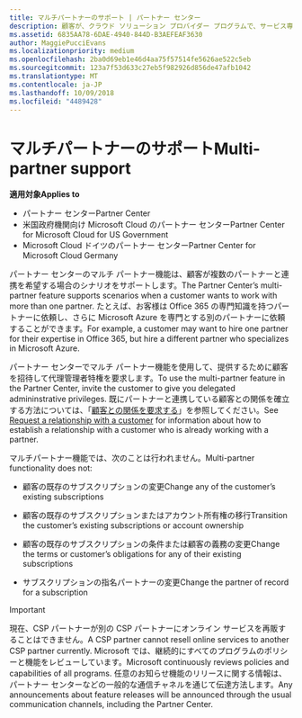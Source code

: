 ```yaml
---
title: マルチパートナーのサポート | パートナー センター
description: 顧客が、クラウド ソリューション プロバイダー プログラムで、サービス専門分野の異なる複数のパートナーとの連携を求める場合があります。
ms.assetid: 6835AA78-6DAE-4940-844D-B3AEFEAF3630
author: MaggiePucciEvans
ms.localizationpriority: medium
ms.openlocfilehash: 2ba0d69eb1e46d4aa75f57514fe5626ae522c5eb
ms.sourcegitcommit: 123a7f53d633c27eb5f982926d856de47afb1042
ms.translationtype: MT
ms.contentlocale: ja-JP
ms.lasthandoff: 10/09/2018
ms.locfileid: "4489428"
---
```

# <a name="multi-partner-support"></a><span data-ttu-id="73968-103">マルチパートナーのサポート</span><span class="sxs-lookup"><span data-stu-id="73968-103">Multi-partner support</span></span>

**<span data-ttu-id="73968-104">適用対象</span><span class="sxs-lookup"><span data-stu-id="73968-104">Applies to</span></span>**

-  <span data-ttu-id="73968-105">パートナー センター</span><span class="sxs-lookup"><span data-stu-id="73968-105">Partner Center</span></span>
-  <span data-ttu-id="73968-106">米国政府機関向け Microsoft Cloud のパートナー センター</span><span class="sxs-lookup"><span data-stu-id="73968-106">Partner Center for Microsoft Cloud for US Government</span></span>
-  <span data-ttu-id="73968-107">Microsoft Cloud ドイツのパートナー センター</span><span class="sxs-lookup"><span data-stu-id="73968-107">Partner Center for Microsoft Cloud Germany</span></span>

<span data-ttu-id="73968-108">パートナー センターのマルチ パートナー機能は、顧客が複数のパートナーと連携を希望する場合のシナリオをサポートします。</span><span class="sxs-lookup"><span data-stu-id="73968-108">The Partner Center’s multi-partner feature supports scenarios when a customer wants to work with more than one partner.</span></span> <span data-ttu-id="73968-109">たとえば、お客様は Office 365 の専門知識を持つパートナーに依頼し、さらに Microsoft Azure を専門とする別のパートナーに依頼することができます。</span><span class="sxs-lookup"><span data-stu-id="73968-109">For example, a customer may want to hire one partner for their expertise in Office 365, but hire a different partner who specializes in Microsoft Azure.</span></span>

<span data-ttu-id="73968-110">パートナー センターでマルチ パートナー機能を使用して、提供するために顧客を招待して代理管理者特権を要求します。</span><span class="sxs-lookup"><span data-stu-id="73968-110">To use the multi-partner feature in the Partner Center, invite the customer to give you delegated admininstrative privileges.</span></span> <span data-ttu-id="73968-111">既にパートナーと連携している顧客との関係を確立する方法については、「[顧客との関係を要求する](request-a-relationship-with-a-customer.md)」を参照してください。</span><span class="sxs-lookup"><span data-stu-id="73968-111">See [Request a relationship with a customer](request-a-relationship-with-a-customer.md) for information about how to establish a relationship with a customer who is already working with a partner.</span></span>

<span data-ttu-id="73968-112">マルチパートナー機能では、次のことは行われません。</span><span class="sxs-lookup"><span data-stu-id="73968-112">Multi-partner functionality does not:</span></span>

-   <span data-ttu-id="73968-113">顧客の既存のサブスクリプションの変更</span><span class="sxs-lookup"><span data-stu-id="73968-113">Change any of the customer’s existing subscriptions</span></span>

-   <span data-ttu-id="73968-114">顧客の既存のサブスクリプションまたはアカウント所有権の移行</span><span class="sxs-lookup"><span data-stu-id="73968-114">Transition the customer’s existing subscriptions or account ownership</span></span>

-   <span data-ttu-id="73968-115">顧客の既存のサブスクリプションの条件または顧客の義務の変更</span><span class="sxs-lookup"><span data-stu-id="73968-115">Change the terms or customer’s obligations for any of their existing subscriptions</span></span>

-   <span data-ttu-id="73968-116">サブスクリプションの指名パートナーの変更</span><span class="sxs-lookup"><span data-stu-id="73968-116">Change the partner of record for a subscription</span></span>

> [!IMPORTANT]  
> <span data-ttu-id="73968-117">現在、CSP パートナーが別の CSP パートナーにオンライン サービスを再販することはできません。</span><span class="sxs-lookup"><span data-stu-id="73968-117">A CSP partner cannot resell online services to another CSP partner currently.</span></span> <span data-ttu-id="73968-118">Microsoft では、継続的にすべてのプログラムのポリシーと機能をレビューしています。</span><span class="sxs-lookup"><span data-stu-id="73968-118">Microsoft continuously reviews policies and capabilities of all programs.</span></span> <span data-ttu-id="73968-119">任意のお知らせ機能のリリースに関する情報は、パートナー センターなどの一般的な通信チャネルを通じて伝達方法します。</span><span class="sxs-lookup"><span data-stu-id="73968-119">Any announcements about feature releases will be announced through the usual communication channels, including the Partner Center.</span></span>  

 






